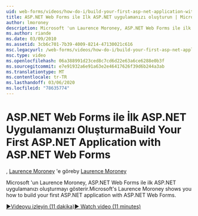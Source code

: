 ```yaml
---
uid: web-forms/videos/how-do-i/build-your-first-asp-net-application-with-asp-net-web-forms
title: ASP.NET Web Forms ile Ilk ASP.NET uygulamanızı oluşturun | Microsoft Docs
author: lmoroney
description: Microsoft 'un Laurence Moroney, ASP.NET Web Forms ile ilk ASP.NET uygulamanızı oluşturmayı gösterir.
ms.author: riande
ms.date: 03/09/2010
ms.assetid: 3cb6c701-7b39-4009-8214-47130021c616
msc.legacyurl: /web-forms/videos/how-do-i/build-your-first-asp-net-application-with-asp-net-web-forms
msc.type: video
ms.openlocfilehash: 06a388991d23ced8c7cd6d22e63a6ce6288e0b3f
ms.sourcegitcommit: e7e91932a6e91a63e2e46417626f39d6b244a3ab
ms.translationtype: MT
ms.contentlocale: tr-TR
ms.lasthandoff: 03/06/2020
ms.locfileid: "78635774"
---
```

# <a name="build-your-first-aspnet-application-with-aspnet-web-forms"></a><span data-ttu-id="4affb-103">ASP.NET Web Forms ile İlk ASP.NET Uygulamanızı Oluşturma</span><span class="sxs-lookup"><span data-stu-id="4affb-103">Build Your First ASP.NET Application with ASP.NET Web Forms</span></span>

<span data-ttu-id="4affb-104">, [Laurence Moroney](https://github.com/lmoroney) 'e göre</span><span class="sxs-lookup"><span data-stu-id="4affb-104">by [Laurence Moroney](https://github.com/lmoroney)</span></span>

<span data-ttu-id="4affb-105">Microsoft 'un Laurence Moroney, ASP.NET Web Forms ile ilk ASP.NET uygulamanızı oluşturmayı gösterir.</span><span class="sxs-lookup"><span data-stu-id="4affb-105">Microsoft's Laurence Moroney shows you how to build your first ASP.NET application with ASP.NET Web Forms.</span></span>

[<span data-ttu-id="4affb-106">&#9654;Videoyu izleyin (11 dakika)</span><span class="sxs-lookup"><span data-stu-id="4affb-106">&#9654; Watch video (11 minutes)</span></span>](https://channel9.msdn.com/Blogs/ASP-NET-Site-Videos/build-your-first-asp-net-application-with-asp-net-web-forms)
